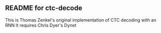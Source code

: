 README for ctc-decode
--

This is Thomas Zenkel's original implementation of CTC decoding with an RNN
It requires Chris Dyer's Dynet
